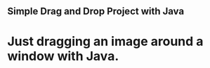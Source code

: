 ## Simple Drag and Drop Project with Java  
  
  # Just dragging an image around a window with Java.